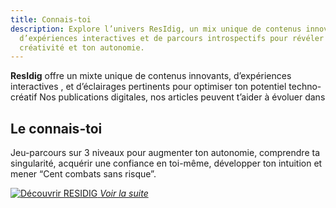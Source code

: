 ```yaml
---
title: Connais-toi
description: Explore l’univers ResIdig, un mix unique de contenus innovants,
  d’expériences interactives et de parcours introspectifs pour révéler ta
  créativité et ton autonomie.
---
```


**ResIdig** offre un mixte unique de contenus innovants, d’expériences interactives , et d’éclairages pertinents pour optimiser ton potentiel techno-créatif
Nos publications digitales, nos articles peuvent t’aider à évoluer dans

## Le connais-toi

Jeu-parcours sur 3 niveaux pour augmenter ton autonomie, comprendre ta singularité, acquérir une confiance en toi-même, développer ton intuition et mener “Cent combats sans risque”.

[![Découvrir RESIDIG](/asset/buttonLight.png) *Voir la suite*](/pages/accueil)

